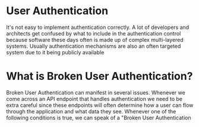 # User Authentication

It's not easy to implement authentication correctly. A lot of developers and architects get confused by what to include in the authentication control because software these days often is made up of complex multi-layered systems. Usually authentication mechanisms are also an often targeted system due to it being publicly available

# What is Broken User Authentication?
Broken User Authentication can manifest in several issues. Whenever we come across an API endpoint that handles authentication we need to be extra careful since these endpoints will often determine how a user can flow through the application and what data they see. Whenever one of the following conditions is true, we can speak of a "Broken User Authentication
